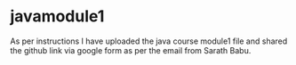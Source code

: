 # javamodule1
As per instructions I have uploaded the java course module1 file and shared the github link via google form as per the email from Sarath Babu.
